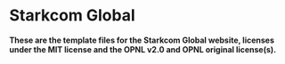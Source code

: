 # Starkcom Global


**These are the template files for the Starkcom Global website, licenses under the MIT license and the OPNL v2.0 and OPNL original license(s).**
